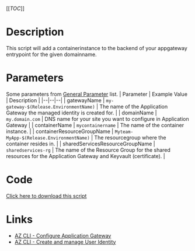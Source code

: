 [[_TOC_]]

# Description
This script will add a containerinstance to the backend of your appgateway entrypoint for the given domainname.

# Parameters
Some parameters from [General Parameter](/Azure/Azure-CLI-Snippets) list.
| Parameter | Example Value | Description |
|--|--|--|
| gatewayName | `my-gateway-$(Release.EnvironmentName)` | The name of the Application Gateway the managed identity is created for. |
| domainName | `my.domain.com` | DNS name for your site you want to configure in Application Gateway |
| containerName | `mycontainername` | The name of the container instance. |
| containerResourceGroupName | `Myteam-MyApp-$(Release.EnvironmentName)` | The resourcegroup where the container resides in. |
| sharedServicesResourceGroupName | `sharedservices-rg` | The name of the Resource Group for the shared resources for the Application Gateway and Keyvault (certificate). |


# Code
[Click here to download this script](../../../../src/Application-Gateway/Add-ContainerInstance-To-BackendPool.ps1)

# Links

- [AZ CLI - Configure Application Gateway](https://docs.microsoft.com/en-us/cli/azure/network/application-gateway?view=azure-cli-latest)
- [AZ CLI - Create and manage User Identity](https://docs.microsoft.com/en-us/cli/azure/identity?view=azure-cli-latest)